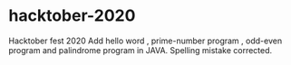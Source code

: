 # hacktober-2020
Hacktober fest 2020
Add hello word , prime-number program , odd-even program and palindrome program in JAVA.
Spelling mistake corrected. 
